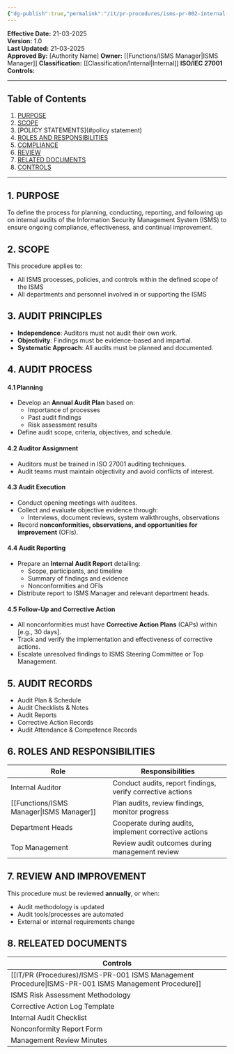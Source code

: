 ```yaml
---
{"dg-publish":true,"permalink":"/it/pr-procedures/isms-pr-002-internal-audit-procedure/","tags":["procedure","audit"]}
---
```


 
**Effective Date:** 21-03-2025  
**Version:** 1.0  
**Last Updated:** 21-03-2025  
**Approved By:** [Authority Name]
**Owner:** [[Functions/ISMS Manager\|ISMS Manager]]
**Classification:** [[Classification/Internal\|Internal]]
**ISO/IEC 27001 Controls:** 

---
## **Table of Contents**  
1. [PURPOSE](#purpose)  
2. [SCOPE](#scope)  
3. [POLICY STATEMENTS](#policy statement)  
4. [ROLES AND RESPONSIBILITIES](#roles-and-responsibilities)  
5. [COMPLIANCE](#dmarc)  
6. [REVIEW](#responsibilities)  
7. [RELATED DOCUMENTS](#compliance)  
8. [CONTROLS](#registrations)  

---
## **1. PURPOSE**  
To define the process for planning, conducting, reporting, and following up on internal audits of the Information Security Management System (ISMS) to ensure ongoing compliance, effectiveness, and continual improvement.
## **2. SCOPE**
This procedure applies to:
- All ISMS processes, policies, and controls within the defined scope of the ISMS
- All departments and personnel involved in or supporting the ISMS
 
 ## **3. AUDIT PRINCIPLES**
- **Independence**: Auditors must not audit their own work.
- **Objectivity**: Findings must be evidence-based and impartial.
- **Systematic Approach**: All audits must be planned and documented.  
 
 ## **4. AUDIT PROCESS**
#### 4.1 Planning
- Develop an **Annual Audit Plan** based on:
    - Importance of processes
    - Past audit findings
    - Risk assessment results
- Define audit scope, criteria, objectives, and schedule.
#### 4.2 Auditor Assignment
- Auditors must be trained in ISO 27001 auditing techniques.
- Audit teams must maintain objectivity and avoid conflicts of interest.
#### 4.3 Audit Execution
- Conduct opening meetings with auditees.
- Collect and evaluate objective evidence through:
    - Interviews, document reviews, system walkthroughs, observations    
- Record **nonconformities, observations, and opportunities for improvement** (OFIs).
#### 4.4 Audit Reporting
- Prepare an **Internal Audit Report** detailing:
    - Scope, participants, and timeline
    - Summary of findings and evidence
    - Nonconformities and OFIs
- Distribute report to ISMS Manager and relevant department heads.
#### 4.5 Follow-Up and Corrective Action
- All nonconformities must have **Corrective Action Plans** (CAPs) within [e.g., 30 days].
- Track and verify the implementation and effectiveness of corrective actions.
- Escalate unresolved findings to ISMS Steering Committee or Top Management.
## **5. AUDIT RECORDS**
- Audit Plan & Schedule
- Audit Checklists & Notes
- Audit Reports
- Corrective Action Records
- Audit Attendance & Competence Records
## **6. ROLES AND RESPONSIBILITIES**

| Role             | Responsibilities                                           |
| ---------------- | ---------------------------------------------------------- |
| Internal Auditor | Conduct audits, report findings, verify corrective actions |
| [[Functions/ISMS Manager\|ISMS Manager]] | Plan audits, review findings, monitor progress             |
| Department Heads | Cooperate during audits, implement corrective actions      |
| Top Management   | Review audit outcomes during management review             |
## **7. REVIEW AND IMPROVEMENT**  
This procedure must be reviewed **annually**, or when:
- Audit methodology is updated
- Audit tools/processes are automated
- External or internal requirements change
## **8. RELEATED DOCUMENTS**

| Controls                                  |
| ----------------------------------------- |
| [[IT/PR (Procedures)/ISMS-PR-001 ISMS Management Procedure\|ISMS-PR-001 ISMS Management Procedure]] |
| ISMS Risk Assessment Methodology          |
| Corrective Action Log Template            |
| Internal Audit Checklist                  |
| Nonconformity Report Form                 |
| Management Review Minutes                 |








